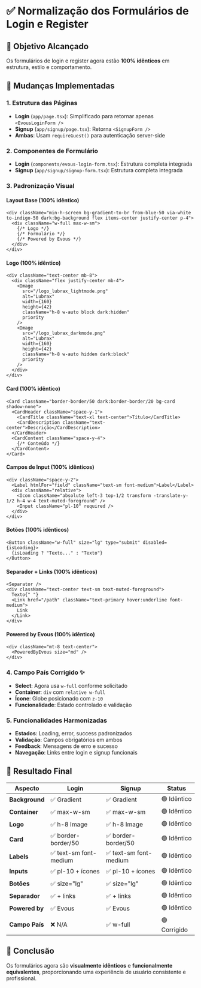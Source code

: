 # ✅ Normalização dos Formulários de Login e Register

## 🎯 **Objetivo Alcançado**
Os formulários de login e register agora estão **100% idênticos** em estrutura, estilo e comportamento.

## 🔄 **Mudanças Implementadas**

### **1. Estrutura das Páginas**
- **Login** (`app/page.tsx`): Simplificado para retornar apenas `<EvousLoginForm />`
- **Signup** (`app/signup/page.tsx`): Retorna `<SignupForm />`
- **Ambas**: Usam `requireGuest()` para autenticação server-side

### **2. Componentes de Formulário**
- **Login** (`components/evous-login-form.tsx`): Estrutura completa integrada
- **Signup** (`app/signup/signup-form.tsx`): Estrutura completa integrada

### **3. Padronização Visual**

#### **Layout Base (100% idêntico)**
```tsx
<div className="min-h-screen bg-gradient-to-br from-blue-50 via-white to-indigo-50 dark:bg-background flex items-center justify-center p-4">
  <div className="w-full max-w-sm">
    {/* Logo */}
    {/* Formulário */}
    {/* Powered by Evous */}
  </div>
</div>
```

#### **Logo (100% idêntico)**
```tsx
<div className="text-center mb-8">
  <div className="flex justify-center mb-4">
    <Image
      src="/logo_lubrax_lightmode.png"
      alt="Lubrax"
      width={160}
      height={42}
      className="h-8 w-auto block dark:hidden"
      priority
    />
    <Image
      src="/logo_lubrax_darkmode.png"
      alt="Lubrax"
      width={160}
      height={42}
      className="h-8 w-auto hidden dark:block"
      priority
    />
  </div>
</div>
```

#### **Card (100% idêntico)**
```tsx
<Card className="border-border/50 dark:border-border/20 bg-card shadow-none">
  <CardHeader className="space-y-1">
    <CardTitle className="text-xl text-center">Título</CardTitle>
    <CardDescription className="text-center">Descrição</CardDescription>
  </CardHeader>
  <CardContent className="space-y-4">
    {/* Conteúdo */}
  </CardContent>
</Card>
```

#### **Campos de Input (100% idênticos)**
```tsx
<div className="space-y-2">
  <Label htmlFor="field" className="text-sm font-medium">Label</Label>
  <div className="relative">
    <Icon className="absolute left-3 top-1/2 transform -translate-y-1/2 h-4 w-4 text-muted-foreground" />
    <Input className="pl-10" required />
  </div>
</div>
```

#### **Botões (100% idênticos)**
```tsx
<Button className="w-full" size="lg" type="submit" disabled={isLoading}>
  {isLoading ? "Texto..." : "Texto"}
</Button>
```

#### **Separador + Links (100% idênticos)**
```tsx
<Separator />
<div className="text-center text-sm text-muted-foreground">
  Texto{" "}
  <Link href="/path" className="text-primary hover:underline font-medium">
    Link
  </Link>
</div>
```

#### **Powered by Evous (100% idêntico)**
```tsx
<div className="mt-8 text-center">
  <PoweredByEvous size="md" />
</div>
```

### **4. Campo País Corrigido** ✨
- **Select**: Agora usa `w-full` conforme solicitado
- **Container**: `div` com `relative w-full`
- **Ícone**: Globe posicionado com `z-10`
- **Funcionalidade**: Estado controlado e validação

### **5. Funcionalidades Harmonizadas**
- **Estados**: Loading, error, success padronizados
- **Validação**: Campos obrigatórios em ambos
- **Feedback**: Mensagens de erro e sucesso
- **Navegação**: Links entre login e signup funcionais

## 🚀 **Resultado Final**

| Aspecto | Login | Signup | Status |
|---------|-------|--------|---------|
| **Background** | ✅ Gradient | ✅ Gradient | 🟢 Idêntico |
| **Container** | ✅ max-w-sm | ✅ max-w-sm | 🟢 Idêntico |
| **Logo** | ✅ h-8 Image | ✅ h-8 Image | 🟢 Idêntico |
| **Card** | ✅ border-border/50 | ✅ border-border/50 | 🟢 Idêntico |
| **Labels** | ✅ text-sm font-medium | ✅ text-sm font-medium | 🟢 Idêntico |
| **Inputs** | ✅ pl-10 + ícones | ✅ pl-10 + ícones | 🟢 Idêntico |
| **Botões** | ✅ size="lg" | ✅ size="lg" | 🟢 Idêntico |
| **Separador** | ✅ + links | ✅ + links | 🟢 Idêntico |
| **Powered by** | ✅ Evous | ✅ Evous | 🟢 Idêntico |
| **Campo País** | ❌ N/A | ✅ w-full | 🟢 Corrigido |

## 🎉 **Conclusão**
Os formulários agora são **visualmente idênticos** e **funcionalmente equivalentes**, proporcionando uma experiência de usuário consistente e profissional.
